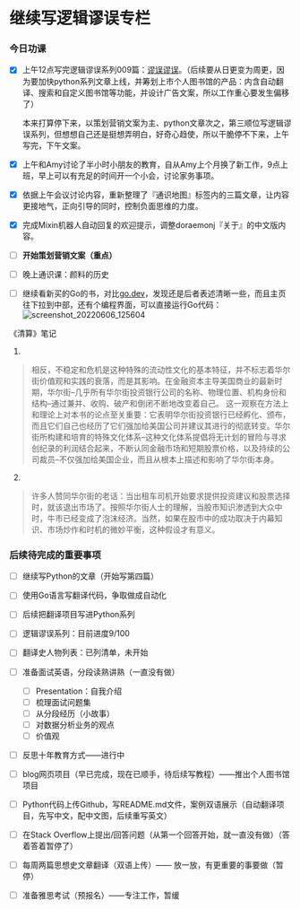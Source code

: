 # 继续写逻辑谬误专栏


### 今日功课

-   [x] 上午12点写完逻辑谬误系列009篇：[谬误谬误](https://doraemonj.github.io/zh-cn/logical_fallacy_009/)。（后续要从日更变为周更，因为要加快python系列文章上线，并筹划上市个人图书馆的产品：内含自动翻译、搜索和自定义图书馆等功能，并设计广告文案，所以工作重心要发生偏移了）

    本来打算停下来，以策划营销文案为主、python文章次之，第三顺位写逻辑谬误系列，但想想自己还是挺想弄明白，好奇心趋使，所以干脆停不下来，上午写完，下午文案。

-   [x] 上午和Amy讨论了半小时小朋友的教育，自从Amy上个月换了新工作，9点上班，早上可以有充足的时间开一个小会，讨论家务事项。

-   [x] 依据上午会议讨论内容，重新整理了『通识地图』标签内的三篇文章，让内容更接地气，正向引导的同时，控制负面思维的力度。

-   [x] 完成Mixin机器人自动回复的欢迎提示，调整doraemonj『关于』的中文版内容。

-   [ ] **开始策划营销文案（重点）**

-   [ ] 晚上通识课：颜料的历史

-   [ ] 继续看新买的Go的书，对比[go.dev](https://go.dev)，发现还是后者表述清晰一些，而且主页往下拉到中部，还有个编程界面，可以直接运行Go代码：![screenshot_20220606_125604](https://doraemonj.github.io/pics/screenshot_20220606_125604.png)



《清算》笔记

1.

>   相反，不稳定和危机是这种特殊的流动性文化的基本特征，并不标志着华尔街价值观和实践的衰落，而是其影响。在金融资本主导美国商业的最新时期，华尔街–几乎所有华尔街投资银行公司的名称、物理位置、机构身份和结构–通过兼并、收购、破产和倒闭不断地改变着自己。 这一观察在方法上和理论上对本书的论点至关重要：它表明华尔街投资银行已经孵化、颁布，而且它们自己也经历了它们强加给美国公司并建议其进行的彻底转变。华尔街所构建和培育的特殊文化体系–这种文化体系提倡将无计划的冒险与寻求创纪录的利润结合起来，不断认同金融市场和短期股票价格，以及持续的公司裁员–不仅强加给美国企业，而且从根本上描述和影响了华尔街本身。

2.

>   许多人赞同华尔街的老话：当出租车司机开始要求提供投资建议和股票选择时，就该退出市场了。按照华尔街人士的理解，当股市知识渗透到大众中时，牛市已经变成了泡沫经济。当然，如果在股市中的成功取决于内幕知识、市场炒作和时机的微妙平衡，这种假设才有意义。




### 后续待完成的重要事项

-   [ ] 继续写Python的文章（开始写第四篇）

-   [ ] 使用Go语言写翻译代码，争取做成自动化

    

-   [ ] 后续把翻译项目写进Python系列

-   [ ] 逻辑谬误系列：目前进度9/100

-   [ ] 翻译史人物列表：已列清单，未开始

-   [ ] 准备面试英语，分段读熟讲熟（一直没有做）

    -   [ ] Presentation：自我介绍
    -   [ ] 梳理面试问题集
    -   [ ] 从分段经历（小故事）
    -   [ ] 对数据分析业务的观点
    -   [ ] 价值观
    
-   [ ] 反思十年教育方式——进行中

-   [ ] blog网页项目（早已完成，现在已顺手，待后续写教程）——推出个人图书馆项目



-   [ ] Python代码上传Github，写README.md文件，案例双语展示（自动翻译项目，先写中文，配中文图，后续重写英文）
-   [ ] 在Stack Overflow上提出/回答问题（从第一个回答开始，就一直没有做）（答着答着暂停了）
-   [ ] 每周两篇思想史文章翻译（双语上传）—— 放一放，有更重要的事要做（暂停）
-   [ ] 准备雅思考试（预报名）——专注工作，暂缓




